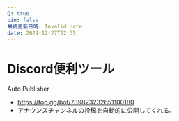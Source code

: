 ```yaml
---
Q: true
pin: false
最終更新日時: Invalid date
date: 2024-12-27T22:35
---
```

# Discord便利ツール

Auto Publisher

- https://top.gg/bot/739823232651100180  
- アナウンスチャンネルの投稿を自動的に公開してくれる。